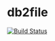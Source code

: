 # db2file

[![Build Status](https://travis-ci.org/imega-teleport/db2file.svg?branch=master)](https://travis-ci.org/imega-teleport/db2file)

